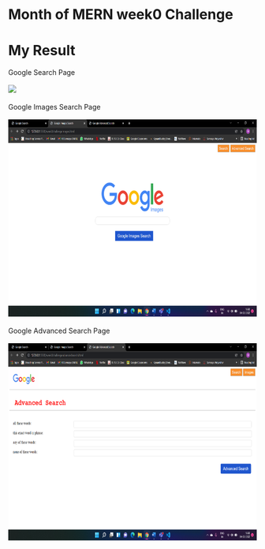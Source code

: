 # Month of MERN week0 Challenge

# My Result

Google Search Page<br><br>
<img src="../assets/Google Search.png" height="400"><br><br>
Google Images Search Page<br><br>
<img src="https://github.com/Mihika135/week0-challenge/blob/main/Week-0-Challenge/assets/Google%20Images%20Search.png" height="400"><br><br>
Google Advanced Search Page<br><br>
<img src="https://github.com/Mihika135/week0-challenge/blob/main/Week-0-Challenge/assets/Google%20Advanced%20Search.png" height="400">
